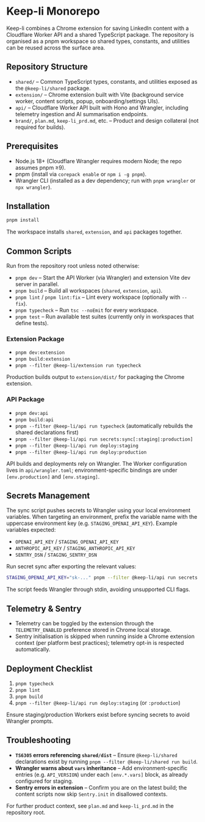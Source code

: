 # Keep-li Monorepo

Keep-li combines a Chrome extension for saving LinkedIn content with a Cloudflare Worker API and a shared TypeScript package. The repository is organised as a pnpm workspace so shared types, constants, and utilities can be reused across the surface area.

## Repository Structure

- `shared/` – Common TypeScript types, constants, and utilities exposed as the `@keep-li/shared` package.
- `extension/` – Chrome extension built with Vite (background service worker, content scripts, popup, onboarding/settings UIs).
- `api/` – Cloudflare Worker API built with Hono and Wrangler, including telemetry ingestion and AI summarisation endpoints.
- `brand/`, `plan.md`, `keep-li_prd.md`, etc. – Product and design collateral (not required for builds).

## Prerequisites

- Node.js 18+ (Cloudflare Wrangler requires modern Node; the repo assumes pnpm ≥9).
- pnpm (install via `corepack enable` or `npm i -g pnpm`).
- Wrangler CLI (installed as a dev dependency; run with `pnpm wrangler` or `npx wrangler`).

## Installation

```bash
pnpm install
```

The workspace installs `shared`, `extension`, and `api` packages together.

## Common Scripts

Run from the repository root unless noted otherwise:

- `pnpm dev` – Start the API Worker (via Wrangler) and extension Vite dev server in parallel.
- `pnpm build` – Build all workspaces (`shared`, `extension`, `api`).
- `pnpm lint` / `pnpm lint:fix` – Lint every workspace (optionally with `--fix`).
- `pnpm typecheck` – Run `tsc --noEmit` for every workspace.
- `pnpm test` – Run available test suites (currently only in workspaces that define tests).

### Extension Package

- `pnpm dev:extension`
- `pnpm build:extension`
- `pnpm --filter @keep-li/extension run typecheck`

Production builds output to `extension/dist/` for packaging the Chrome extension.

### API Package

- `pnpm dev:api`
- `pnpm build:api`
- `pnpm --filter @keep-li/api run typecheck` (automatically rebuilds the shared declarations first)
- `pnpm --filter @keep-li/api run secrets:sync[:staging|:production]`
- `pnpm --filter @keep-li/api run deploy:staging`
- `pnpm --filter @keep-li/api run deploy:production`

API builds and deployments rely on Wrangler. The Worker configuration lives in `api/wrangler.toml`; environment-specific bindings are under `[env.production]` and `[env.staging]`.

## Secrets Management

The sync script pushes secrets to Wrangler using your local environment variables. When targeting an environment, prefix the variable name with the uppercase environment key (e.g. `STAGING_OPENAI_API_KEY`). Example variables expected:

- `OPENAI_API_KEY` / `STAGING_OPENAI_API_KEY`
- `ANTHROPIC_API_KEY` / `STAGING_ANTHROPIC_API_KEY`
- `SENTRY_DSN` / `STAGING_SENTRY_DSN`

Run secret sync after exporting the relevant values:

```bash
STAGING_OPENAI_API_KEY="sk-..." pnpm --filter @keep-li/api run secrets:sync:staging
```

The script feeds Wrangler through stdin, avoiding unsupported CLI flags.

## Telemetry & Sentry

- Telemetry can be toggled by the extension through the `TELEMETRY_ENABLED` preference stored in Chrome local storage.
- Sentry initialisation is skipped when running inside a Chrome extension context (per platform best practices); telemetry opt-in is respected automatically.

## Deployment Checklist

1. `pnpm typecheck`
2. `pnpm lint`
3. `pnpm build`
4. `pnpm --filter @keep-li/api run deploy:staging` (or `:production`)

Ensure staging/production Workers exist before syncing secrets to avoid Wrangler prompts.

## Troubleshooting

- **`TS6305` errors referencing `shared/dist`** – Ensure `@keep-li/shared` declarations exist by running `pnpm --filter @keep-li/shared run build`.
- **Wrangler warns about `vars` inheritance** – Add environment-specific entries (e.g. `API_VERSION`) under each `[env.*.vars]` block, as already configured for staging.
- **Sentry errors in extension** – Confirm you are on the latest build; the content scripts now skip `Sentry.init` in disallowed contexts.

For further product context, see `plan.md` and `keep-li_prd.md` in the repository root.

